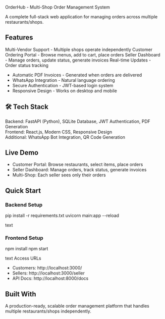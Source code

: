  OrderHub - Multi-Shop Order Management System

A complete full-stack web application for managing orders across multiple restaurants/shops.

##  Features

Multi-Vendor Support   - Multiple shops operate independently
Customer Ordering Portal   - Browse menus, add to cart, place orders
Seller Dashboard   - Manage orders, update status, generate invoices
Real-time Updates   - Order status tracking
-    Automatic PDF Invoices   - Generated when orders are delivered
-   WhatsApp Integration   - Natural language ordering
-   Secure Authentication   - JWT-based login system
-   Responsive Design   - Works on desktop and mobile

## 🛠️ Tech Stack

  Backend:   FastAPI (Python), SQLite Database, JWT Authentication, PDF Generation  
  Frontend:   React.js, Modern CSS, Responsive Design  
  Additional:   WhatsApp Bot Integration, QR Code Generation

##  Live Demo

-   Customer Portal:   Browse restaurants, select items, place orders
-   Seller Dashboard:   Manage orders, track status, generate invoices
-   Multi-Shop:   Each seller sees only their orders

##  Quick Start

### Backend Setup
pip install -r requirements.txt
uvicorn main:app --reload

text

### Frontend Setup
npm install
npm start

text
     Access URLs
-   Customers:   http://localhost:3000/
-   Sellers:   http://localhost:3000/seller
-   API Docs:   http://localhost:8000/docs

##  Built With 

A production-ready, scalable order management platform that handles multiple restaurants/shops independently.

